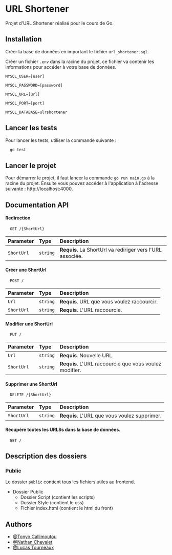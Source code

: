 # URL Shortener

Projet d'URL Shortener réalisé pour le cours de Go.
## Installation

Créer la base de données en important le fichier `url_shortener.sql`.

Créer un fichier `.env` dans la racine du projet, ce fichier va contenir les informations pour accéder à votre base de données.

`MYSQL_USER=[user]`

`MYSQL_PASSWORD=[password]`

`MYSQL_URL=[url]`

`MYSQL_PORT=[port]`

`MYSQL_DATABASE=ulrshortener`
    
## Lancer les tests

Pour lancer les tests, utiliser la commande suivante :

```bash
  go test
```


## Lancer le projet

Pour démarrer le projet, il faut lancer la commande `go run main.go` à la racine du projet. Ensuite vous pouvez accéder à l'application à l'adresse suivante : http://localhost:4000.


## Documentation API

#### Redirection

```http
  GET /{ShortUrl}
```

| Parameter | Type     | Description                       |
| :-------- | :------- | :-------------------------------- |
| `ShortUrl`| `string` | **Requis**. La ShortUrl va rediriger vers l'URL associée. |

#### Créer une ShortUrl

```http
  POST /
```

| Parameter | Type     | Description                       |
| :-------- | :------- | :-------------------------------- |
| `Url`     | `string` | **Requis**. URL que vous voulez raccourcir. |
| `ShortUrl`| `string` | **Requis**. L'URL raccourcie. |


#### Modifier une ShortUrl

```http
  PUT /
```

| Parameter | Type     | Description                       |
| :-------- | :------- | :-------------------------------- |
| `Url`     | `string` | **Requis**. Nouvelle URL. |
| `ShortUrl`| `string` | **Requis**. L'URL raccourcie que vous voulez modifier. |

#### Supprimer une ShortUrl

```http
  DELETE /{ShortUrl}
```

| Parameter | Type     | Description                       |
| :-------- | :------- | :-------------------------------- |
| `ShortUrl`| `string` | **Requis**. L'URL que vous voulez supprimer. |

#### Récupère toutes les URLSs dans la base de données.

```http
  GET /
```


## Description des dossiers

### Public

Le dossier `public` contient tous les fichiers utiles au frontend.

- Dossier Public
  - Dossier Script (contient les scripts)
  - Dossier Style (contient le css)
  - Fichier index.html (contient le html du front)

    
## Authors
- [@Tonyo Callimoutou](https://github.com/TonyoCallimoutou)
- [@Nathan Chevalet](https://github.com/NtchPlayer)
- [@Lucas Tourneaux](https://www.github.com/Xubeo)
